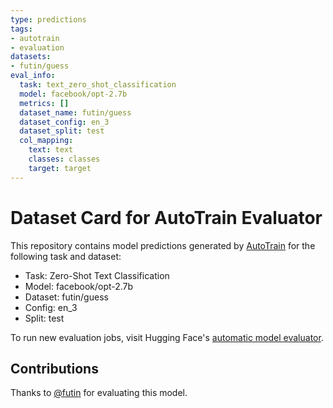```yaml
---
type: predictions
tags:
- autotrain
- evaluation
datasets:
- futin/guess
eval_info:
  task: text_zero_shot_classification
  model: facebook/opt-2.7b
  metrics: []
  dataset_name: futin/guess
  dataset_config: en_3
  dataset_split: test
  col_mapping:
    text: text
    classes: classes
    target: target
---
```

# Dataset Card for AutoTrain Evaluator

This repository contains model predictions generated by [AutoTrain](https://huggingface.co/autotrain) for the following task and dataset:

* Task: Zero-Shot Text Classification
* Model: facebook/opt-2.7b
* Dataset: futin/guess
* Config: en_3
* Split: test

To run new evaluation jobs, visit Hugging Face's [automatic model evaluator](https://huggingface.co/spaces/autoevaluate/model-evaluator).

## Contributions

Thanks to [@futin](https://huggingface.co/futin) for evaluating this model.